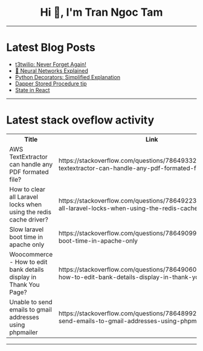 <h1 align="center">Hi 👋, I'm Tran Ngoc Tam</h1>

---

# Latest Blog Posts 
<!-- BLOG-POST-LIST:START -->
- [t3twilio: Never Forget Again!](https://dev.to/kanav_gupta/t3twilio-never-forget-again-20bl)
- [🧠 Neural Networks Explained](https://dev.to/aviralgarg05/neural-networks-explained-2c0p)
- [Python Decorators: Simplified Explanation](https://dev.to/francescoagati/python-decorators-simplified-explanation-hm1)
- [Dapper Stored Procedure tip](https://dev.to/karenpayneoregon/dapper-stored-procedure-tip-13j4)
- [State in React](https://dev.to/spencer_adler_880da14d230/state-in-react-4pmg)
<!-- BLOG-POST-LIST:END -->

---

# Latest stack oveflow activity
<table>
  <tr><th>Title</th><th>Link</th></tr>
  <!-- STACKOVERFLOW:START --><tr><td>AWS TextExtractor can handle any PDF formated file?</td><td>https://stackoverflow.com/questions/78649332/aws-textextractor-can-handle-any-pdf-formated-file</td></tr><tr><td>How to clear all Laravel locks when using the redis cache driver?</td><td>https://stackoverflow.com/questions/78649223/how-to-clear-all-laravel-locks-when-using-the-redis-cache-driver</td></tr><tr><td>Slow laravel boot time in apache only</td><td>https://stackoverflow.com/questions/78649099/slow-laravel-boot-time-in-apache-only</td></tr><tr><td>Woocommerce - How to edit bank details display in Thank You Page?</td><td>https://stackoverflow.com/questions/78649060/woocommerce-how-to-edit-bank-details-display-in-thank-you-page</td></tr><tr><td>Unable to send emails to gmail addresses using phpmailer</td><td>https://stackoverflow.com/questions/78648992/unable-to-send-emails-to-gmail-addresses-using-phpmailer</td></tr><!-- STACKOVERFLOW:END -->
</table>

---


